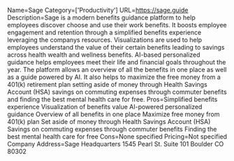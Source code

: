 Name=Sage
Category=['Productivity']
URL=https://sage.guide
Description=Sage is a modern benefits guidance platform to help employees discover choose and use their work benefits. It boosts employee engagement and retention through a simplified benefits experience leveraging the companys resources. Visualizations are used to help employees understand the value of their certain benefits leading to savings across health wealth and wellness benefits. AI-based personalized guidance helps employees meet their life and financial goals throughout the year. The platform allows an overview of all the benefits in one place as well as a guide powered by AI. It also helps to maximize the free money from a 401(k) retirement plan setting aside of money through Health Savings Account (HSA) savings on commuting expenses through commuter benefits and finding the best mental health care for free.
Pros=Simplified benefits experience Visualization of benefits value AI-powered personalized guidance Overview of all benefits in one place Maximize free money from 401(k) plan Set aside of money through Health Savings Account (HSA) Savings on commuting expenses through commuter benefits Finding the best mental health care for free
Cons=None specified
Pricing=Not specified
Company Address=Sage Headquarters 1545 Pearl St. Suite 101 Boulder CO 80302
